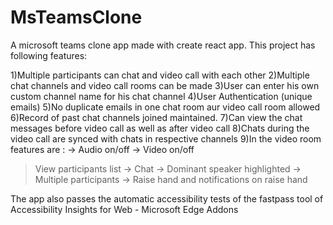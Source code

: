# MsTeamsClone

A microsoft teams clone app made with create react app. This project has following features:

1)Multiple participants can chat and video call with each other
2)Multiple chat channels and video call rooms can be made
3)User can enter his own custom channel name for his chat channel
4)User Authentication (unique emails)
5)No duplicate emails in one chat room aur video call room allowed
6)Record of past chat channels joined maintained.
7)Can view the chat messages before video call as well as after video call
8)Chats during the video call are synced with chats in respective channels
9)In the video room features are : 
  -> Audio on/off 
  -> Video on/off 
  > View participants list 
  -> Chat 
  -> Dominant speaker highlighted 
  -> Multiple participants 
  -> Raise hand and notifications on raise hand

The app also passes the automatic accessibility tests of the fastpass tool of Accessibility Insights for Web - Microsoft Edge Addons

